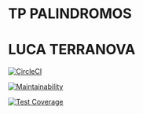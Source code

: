 
# TP PALINDROMOS
# LUCA TERRANOVA


[![CircleCI](https://dl.circleci.com/status-badge/img/gh/LucaTerranovaB/Palindromo/tree/main.svg?style=svg)](https://dl.circleci.com/status-badge/redirect/gh/LucaTerranovaB/Palindromo/tree/main)


[![Maintainability](https://api.codeclimate.com/v1/badges/8b828f7b5e023b9e1b3f/maintainability)](https://codeclimate.com/github/LucaTerranovaB/Palindromo/maintainability)

[![Test Coverage](https://api.codeclimate.com/v1/badges/8b828f7b5e023b9e1b3f/test_coverage)](https://codeclimate.com/github/LucaTerranovaB/Palindromo/test_coverage)